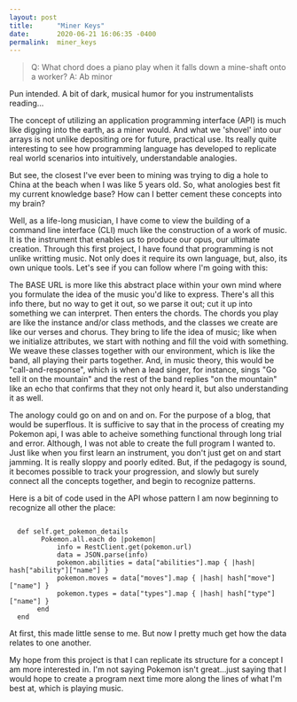 ```yaml
---
layout: post
title:      "Miner Keys"
date:       2020-06-21 16:06:35 -0400
permalink:  miner_keys
---
```



>  Q: What chord does a piano play when it falls down a mine-shaft onto a worker? A: Ab minor


Pun intended. A bit of dark, musical humor for you instrumentalists reading...

The concept of utilizing an application programming interface (API) is much like digging into the earth, as a miner would. And what we 'shovel' into our arrays is not unlike depositing ore for future, practical use. Its really quite interesting to see how programming language has developed to replicate real world scenarios into intuitively, understandable analogies. 

But see, the closest I've ever been to mining was trying to dig a hole to China at the beach when I was like 5 years old. So, what anologies best fit my current knowledge base? How can I better cement these concepts into my brain?

Well, as a life-long musician, I have come to view the building of a command line interface (CLI) much like the construction of a work of music. It is the instrument that enables us to produce our opus, our ultimate creation. Through this first project, I have found that programming is not unlike writting music. Not only does it require its own language, but, also, its own unique tools. Let's see if you can follow where I'm going with this:

The BASE URL is more like this abstract place within your own mind where you formulate the idea of the music you'd like to express. There's all this info there, but no way to get it out, so we parse it out; cut it up into something we can interpret. Then enters the chords. The chords you play are like the instance and/or class methods, and the classes we create are like our verses and chorus. They bring to life the idea of music; like when we initialize attributes, we start with nothing and fill the void with something. We weave these classes together with our environment, which is like the band, all playing their parts together. And, in music theory, this would be "call-and-response", which is when a lead singer, for instance, sings "Go tell it on the mountain" and the rest of the band replies "on the mountain" like an echo that confirms that they not only heard it, but also understanding it as well.

The anology could go on and on and on. For the purpose of a blog, that would be superflous. It is sufficive to say that in the process of creating my Pokemon api, I was able to acheive something functional through long trial and error. Although, I was not able to create the full program I wanted to. Just like when you first learn an instrument, you don't just get on and start jamming. It is really sloppy and poorly edited. But, if the pedagogy is sound, it becomes possible to track your progression, and slowly but surely connect all the concepts together, and begin to recognize patterns. 

Here is a bit of code used in the API whose pattern I am now beginning to recognize all other the place:
```

  def self.get_pokemon_details
        Pokemon.all.each do |pokemon|
            info = RestClient.get(pokemon.url)
            data = JSON.parse(info)
            pokemon.abilities = data["abilities"].map { |hash| hash["ability"]["name"] } 
            pokemon.moves = data["moves"].map { |hash| hash["move"]["name"] }
            pokemon.types = data["types"].map { |hash| hash["type"]["name"] }
       end
  end
```

At first, this made little sense to me. But now I pretty much get how the data relates to one another.

My hope from this project is that I can replicate its structure for a concept I am more interested in. I'm not saying Pokemon isn't great...just saying that I would hope to create a program next time more along the lines of what I'm best at, which is playing music.







